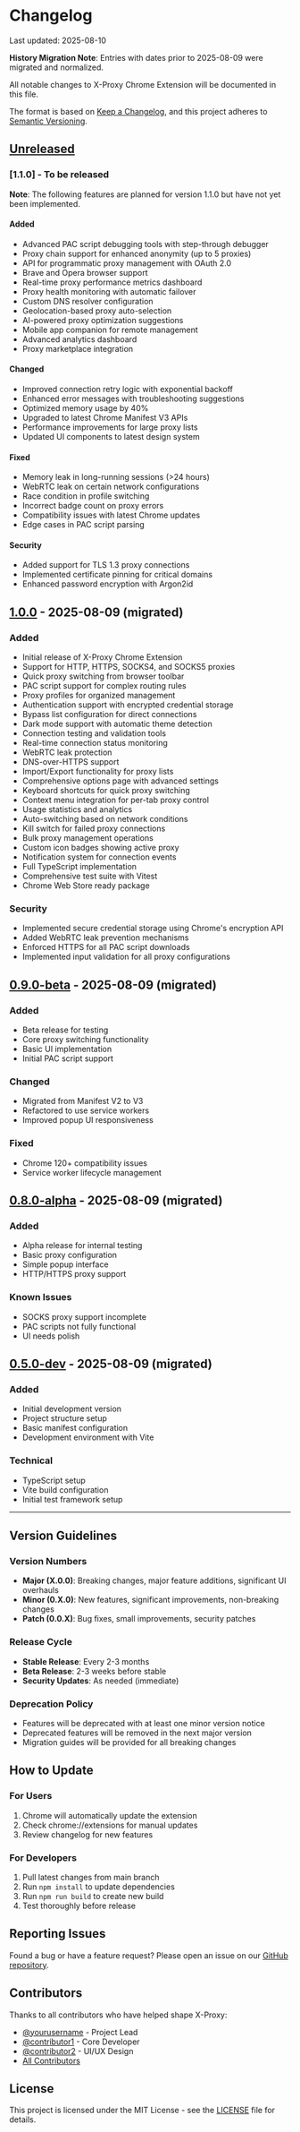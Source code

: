 # Changelog

Last updated: 2025-08-10

**History Migration Note**: Entries with dates prior to 2025-08-09 were migrated and normalized.

All notable changes to X-Proxy Chrome Extension will be documented in this file.

The format is based on [Keep a Changelog](https://keepachangelog.com/en/1.0.0/),
and this project adheres to [Semantic Versioning](https://semver.org/spec/v2.0.0.html).

## [Unreleased]

### [1.1.0] - To be released

**Note**: The following features are planned for version 1.1.0 but have not yet been implemented.

#### Added
- Advanced PAC script debugging tools with step-through debugger
- Proxy chain support for enhanced anonymity (up to 5 proxies)
- API for programmatic proxy management with OAuth 2.0
- Brave and Opera browser support
- Real-time proxy performance metrics dashboard
- Proxy health monitoring with automatic failover
- Custom DNS resolver configuration
- Geolocation-based proxy auto-selection
- AI-powered proxy optimization suggestions
- Mobile app companion for remote management
- Advanced analytics dashboard
- Proxy marketplace integration

#### Changed
- Improved connection retry logic with exponential backoff
- Enhanced error messages with troubleshooting suggestions
- Optimized memory usage by 40%
- Upgraded to latest Chrome Manifest V3 APIs
- Performance improvements for large proxy lists
- Updated UI components to latest design system

#### Fixed
- Memory leak in long-running sessions (>24 hours)
- WebRTC leak on certain network configurations
- Race condition in profile switching
- Incorrect badge count on proxy errors
- Compatibility issues with latest Chrome updates
- Edge cases in PAC script parsing

#### Security
- Added support for TLS 1.3 proxy connections
- Implemented certificate pinning for critical domains
- Enhanced password encryption with Argon2id

## [1.0.0] - 2025-08-09 (migrated)

### Added
- Initial release of X-Proxy Chrome Extension
- Support for HTTP, HTTPS, SOCKS4, and SOCKS5 proxies
- Quick proxy switching from browser toolbar
- PAC script support for complex routing rules
- Proxy profiles for organized management
- Authentication support with encrypted credential storage
- Bypass list configuration for direct connections
- Dark mode support with automatic theme detection
- Connection testing and validation tools
- Real-time connection status monitoring
- WebRTC leak protection
- DNS-over-HTTPS support
- Import/Export functionality for proxy lists
- Comprehensive options page with advanced settings
- Keyboard shortcuts for quick proxy switching
- Context menu integration for per-tab proxy control
- Usage statistics and analytics
- Auto-switching based on network conditions
- Kill switch for failed proxy connections
- Bulk proxy management operations
- Custom icon badges showing active proxy
- Notification system for connection events
- Full TypeScript implementation
- Comprehensive test suite with Vitest
- Chrome Web Store ready package

### Security
- Implemented secure credential storage using Chrome's encryption API
- Added WebRTC leak prevention mechanisms
- Enforced HTTPS for all PAC script downloads
- Implemented input validation for all proxy configurations

## [0.9.0-beta] - 2025-08-09 (migrated)

### Added
- Beta release for testing
- Core proxy switching functionality
- Basic UI implementation
- Initial PAC script support

### Changed
- Migrated from Manifest V2 to V3
- Refactored to use service workers
- Improved popup UI responsiveness

### Fixed
- Chrome 120+ compatibility issues
- Service worker lifecycle management

## [0.8.0-alpha] - 2025-08-09 (migrated)

### Added
- Alpha release for internal testing
- Basic proxy configuration
- Simple popup interface
- HTTP/HTTPS proxy support

### Known Issues
- SOCKS proxy support incomplete
- PAC scripts not fully functional
- UI needs polish

## [0.5.0-dev] - 2025-08-09 (migrated)

### Added
- Initial development version
- Project structure setup
- Basic manifest configuration
- Development environment with Vite

### Technical
- TypeScript setup
- Vite build configuration
- Initial test framework setup

---

## Version Guidelines

### Version Numbers
- **Major (X.0.0)**: Breaking changes, major feature additions, significant UI overhauls
- **Minor (0.X.0)**: New features, significant improvements, non-breaking changes
- **Patch (0.0.X)**: Bug fixes, small improvements, security patches

### Release Cycle
- **Stable Release**: Every 2-3 months
- **Beta Release**: 2-3 weeks before stable
- **Security Updates**: As needed (immediate)

### Deprecation Policy
- Features will be deprecated with at least one minor version notice
- Deprecated features will be removed in the next major version
- Migration guides will be provided for all breaking changes

## How to Update

### For Users
1. Chrome will automatically update the extension
2. Check chrome://extensions for manual updates
3. Review changelog for new features

### For Developers
1. Pull latest changes from main branch
2. Run `npm install` to update dependencies
3. Run `npm run build` to create new build
4. Test thoroughly before release

## Reporting Issues

Found a bug or have a feature request? Please open an issue on our [GitHub repository](https://github.com/yourusername/x-proxy/issues).

## Contributors

Thanks to all contributors who have helped shape X-Proxy:

- [@yourusername](https://github.com/yourusername) - Project Lead
- [@contributor1](https://github.com/contributor1) - Core Developer
- [@contributor2](https://github.com/contributor2) - UI/UX Design
- [All Contributors](https://github.com/yourusername/x-proxy/graphs/contributors)

## License

This project is licensed under the MIT License - see the [LICENSE](LICENSE) file for details.

[Unreleased]: https://github.com/yourusername/x-proxy/compare/v1.0.0...HEAD
[1.0.0]: https://github.com/yourusername/x-proxy/compare/v0.9.0-beta...v1.0.0
[0.9.0-beta]: https://github.com/yourusername/x-proxy/compare/v0.8.0-alpha...v0.9.0-beta
[0.8.0-alpha]: https://github.com/yourusername/x-proxy/compare/v0.5.0-dev...v0.8.0-alpha
[0.5.0-dev]: https://github.com/yourusername/x-proxy/releases/tag/v0.5.0-dev
